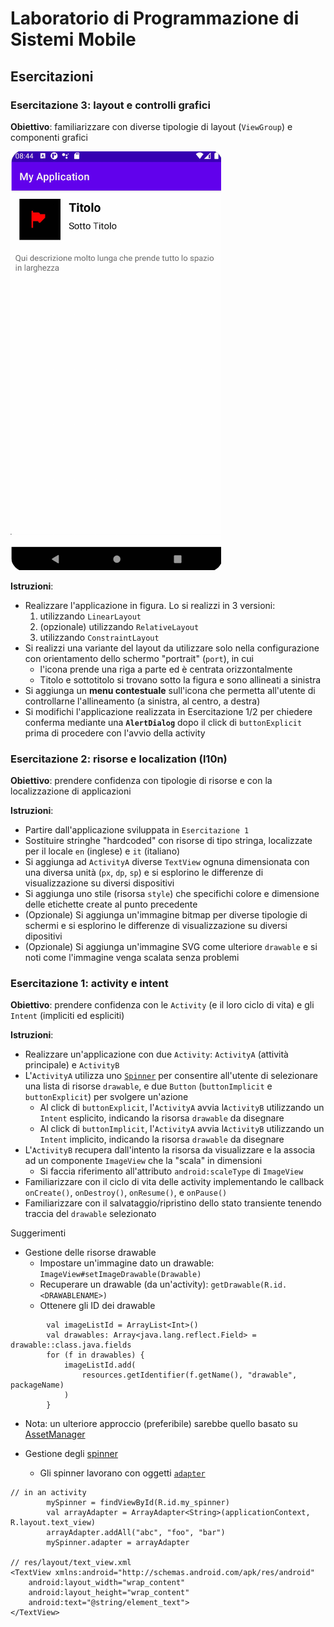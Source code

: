 # Laboratorio di Programmazione di Sistemi Mobile

## Esercitazioni

### Esercitazione 3: layout e controlli grafici

**Obiettivo**: familiarizzare con diverse tipologie di layout (`ViewGroup`) e componenti grafici

![](imgs/exercise-layouts.png)

**Istruzioni**:

- Realizzare l'applicazione in figura. Lo si realizzi in 3 versioni:
    1. utilizzando `LinearLayout`
    2. (opzionale) utilizzando `RelativeLayout`
    3. utilizzando `ConstraintLayout`
- Si realizzi una variante del layout da utilizzare solo nella configurazione con orientamento dello schermo "portrait" (`port`), in cui 
    - l'icona prende una riga a parte ed è centrata orizzontalmente 
    - Titolo e sottotitolo si trovano sotto la figura e sono allineati a sinistra
- Si aggiunga un **menu contestuale** sull'icona che permetta all'utente di controllarne l'allineamento (a sinistra, al centro, a destra) 
- Si modifichi l'applicazione realizzata in Esercitazione 1/2 per chiedere conferma mediante una **`AlertDialog`** dopo il click di `buttonExplicit` prima di procedere con l'avvio della activity

### Esercitazione 2: risorse e localization (l10n)

**Obiettivo**: prendere confidenza con tipologie di risorse e con la localizzazione di applicazioni

**Istruzioni**:

- Partire dall'applicazione sviluppata in `Esercitazione 1`
- Sostituire stringhe "hardcoded" con risorse di tipo stringa, localizzate per il locale `en` (inglese) e `it` (italiano)
- Si aggiunga ad `ActivityA` diverse `TextView` ognuna dimensionata con una diversa unità (`px`, `dp`, `sp`) e si esplorino le differenze di visualizzazione su diversi dispositivi
- Si aggiunga uno stile (risorsa `style`) che specifichi colore e dimensione delle etichette create al punto precedente
- (Opzionale) Si aggiunga un'immagine bitmap per diverse tipologie di schermi e si esplorino le differenze di visualizzazione su diversi dipositivi
- (Opzionale) Si aggiunga un'immagine SVG come ulteriore `drawable` e si noti come l'immagine venga scalata senza problemi

### Esercitazione 1: activity e intent

**Obiettivo**: prendere confidenza con le `Activity` (e il loro ciclo di vita) e gli `Intent` (impliciti ed espliciti)

**Istruzioni**:

- Realizzare un'applicazione con due `Activity`: `ActivityA` (attività principale) e `ActivityB`
- L'`ActivityA` utilizza uno [`Spinner`](https://developer.android.com/develop/ui/views/components/spinner) per consentire all'utente di selezionare una lista di risorse `drawable`, e due `Button` (`buttonImplicit` e `buttonExplicit`) per svolgere un'azione
    - Al click di `buttonExplicit`, l'`ActivityA` avvia l`ActivityB` utilizzando un `Intent` esplicito, indicando la risorsa `drawable` da disegnare
    - Al click di `buttonImplicit`, l'`ActivityA` avvia l`ActivityB` utilizzando un `Intent` implicito, indicando la risorsa `drawable` da disegnare
- L'`ActivityB` recupera dall'intento la risorsa da visualizzare e la associa ad un componente `ImageView` che la "scala" in dimensioni
    - Si faccia riferimento all'attributo `android:scaleType` di `ImageView`
- Familiarizzare con il ciclo di vita delle activity implementando le callback `onCreate()`, `onDestroy()`, `onResume()`, e `onPause()`
- Familiarizzare con il salvataggio/ripristino dello stato transiente tenendo traccia del `drawable` selezionato

Suggerimenti

- Gestione delle risorse drawable
    - Impostare un'immagine dato un drawable: `ImageView#setImageDrawable(Drawable)`
    - Recuperare un drawable (da un'activity): `getDrawable(R.id.<DRAWABLENAME>)`
    - Ottenere gli ID dei drawable
```
        val imageListId = ArrayList<Int>()
        val drawables: Array<java.lang.reflect.Field> = drawable::class.java.fields
        for (f in drawables) {
            imageListId.add(
                resources.getIdentifier(f.getName(), "drawable", packageName)
            )
        }
```
    
- Nota: un ulteriore approccio (preferibile) sarebbe quello basato su [AssetManager](http://developer.android.com/reference/android/content/res/AssetManager.html)

- Gestione degli [spinner](https://developer.android.com/develop/ui/views/components/spinner)
    - Gli spinner lavorano con oggetti [`adapter`](https://developer.android.com/reference/android/widget/Adapter)
```
// in an activity
        mySpinner = findViewById(R.id.my_spinner)
        val arrayAdapter = ArrayAdapter<String>(applicationContext, R.layout.text_view)
        arrayAdapter.addAll("abc", "foo", "bar")
        mySpinner.adapter = arrayAdapter

// res/layout/text_view.xml
<TextView xmlns:android="http://schemas.android.com/apk/res/android"
    android:layout_width="wrap_content"
    android:layout_height="wrap_content"
    android:text="@string/element_text">
</TextView>
```